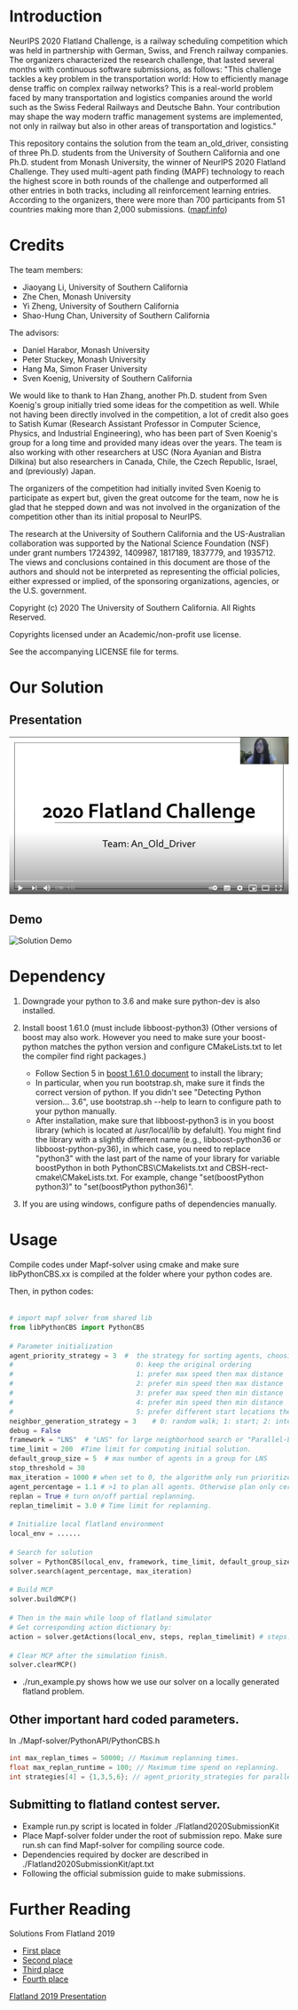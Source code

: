 # Introduction

NeurIPS 2020 Flatland Challenge, is a railway scheduling competition which was held in partnership with German, Swiss,
and French railway companies. The organizers characterized the research challenge, that lasted several months with continuous software submissions,
as follows: "This challenge tackles a key problem in the transportation world: How to efficiently manage dense traffic 
on complex railway networks? This is a real-world problem faced by many transportation and logistics companies around 
the world such as the Swiss Federal Railways and Deutsche Bahn. Your contribution may shape the way modern traffic management
systems are implemented, not only in railway but also in other areas of transportation and logistics."
 
This repository contains the solution from the team an_old_driver, consisting of three Ph.D. students from the 
University of Southern California and one Ph.D. student from Monash University, the winner of NeurIPS 2020 Flatland Challenge.
They used multi-agent path finding (MAPF) technology to reach the highest score in both rounds of the challenge and outperformed all other 
entries in both tracks, including all reinforcement learning entries. According to the organizers, there were more than
700 participants from 51 countries making more than 2,000 submissions. ([mapf.info](http://mapf.info/index.php/Main/News))

# Credits
The team members:

* Jiaoyang Li, University of Southern California
* Zhe Chen, Monash University
* Yi Zheng, University of Southern California
* Shao-Hung Chan, University of Southern California

The advisors:

* Daniel Harabor, Monash University
* Peter Stuckey, Monash University
* Hang Ma, Simon Fraser University
* Sven Koenig, University of Southern California

We would like to thank to Han Zhang, another Ph.D. student from Sven Koenig's group initially tried some ideas for the competition as well. While not having been directly involved in the competition, a lot of credit also goes to Satish Kumar (Research Assistant Professor in Computer Science, Physics, and Industrial Engineering), who has been part of Sven Koenig's group for a long time and provided many ideas over the years. The team is also working with other researchers at USC (Nora Ayanian and Bistra Dilkina) but also researchers in Canada, Chile, the Czech Republic, Israel, and (previously) Japan.

The organizers of the competition had initially invited Sven Koenig to participate as expert but, given the great outcome for the team, now he is glad that he stepped down and was not involved in the organization of the competition other than its initial proposal to NeurIPS.

The research at the University of Southern California and the US-Australian collaboration was supported by the National Science Foundation (NSF) under grant numbers 1724392, 1409987, 1817189, 1837779, and 1935712. The views and conclusions contained in this document are those of the authors and should not be interpreted as representing the official policies, either expressed or implied, of the sponsoring organizations, agencies, or the U.S. government.

Copyright (c) 2020 The University of Southern California. All Rights Reserved.

Copyrights licensed under an Academic/non-profit use license.

See the accompanying LICENSE file for terms.

# Our Solution

## Presentation
[![Solution Talk](video_cover.png)](https://www.youtube.com/watch?v=pNbFDVXkHQ0)

## Demo
![Solution Demo](./solution.gif)

# Dependency

1. Downgrade your python to 3.6 and make sure python-dev is also installed.

2. Install boost 1.61.0 (must include libboost-python3) 
   (Other versions of boost may also work. However you need to make sure your boost-python matches the python version 
    and configure CMakeLists.txt to let the compiler find right packages.)
    * Follow Section 5 in [boost 1.61.0 document](https://www.boost.org/doc/libs/1_61_0/more/getting_started/unix-variants.html) to install the library;
    * In particular, when you run bootstrap.sh, make sure it finds the correct version of python. If you didn't see "Detecting Python version... 3.6", use bootstrap.sh --help to learn to configure path to your python manually.
    * After installation, make sure that libboost-python3 is in you boost library (which is located at /usr/local/lib by defalult). You might find the library with a slightly different name (e.g., libboost-python36 or libboost-python-py36), in which case, you need to replace "python3" with the last part of the name of your library for variable boostPython in both PythonCBS\CMakelists.txt and CBSH-rect-cmake\CMakeLists.txt. For example, change "set(boostPython python3)" to "set(boostPython python36)".
3. If you are using windows, configure paths of dependencies manually.

# Usage

Compile codes under Mapf-solver using cmake and make sure libPythonCBS.xx is compiled at the folder where your python codes are.

Then, in python codes:

```python

# import mapf solver from shared lib
from libPythonCBS import PythonCBS

# Parameter initialization
agent_priority_strategy = 3  #  the strategy for sorting agents, choosing a number between 0 and 5
#                               0: keep the original ordering
#                               1: prefer max speed then max distance
#                               2: prefer min speed then max distance
#                               3: prefer max speed then min distance
#                               4: prefer min speed then min distance
#                               5: prefer different start locations then max speed then max distance
neighbor_generation_strategy = 3    # 0: random walk; 1: start; 2: intersection; 3: adaptive; 4: iterative
debug = False
framework = "LNS"  # "LNS" for large neighborhood search or "Parallel-LNS" for parallel LNS.
time_limit = 200  #Time limit for computing initial solution.
default_group_size = 5  # max number of agents in a group for LNS
stop_threshold = 30
max_iteration = 1000 # when set to 0, the algorithm only run prioritized planning for initial solution.
agent_percentage = 1.1 # >1 to plan all agents. Otherwise plan only certain percentage of agents.
replan = True # turn on/off partial replanning.
replan_timelimit = 3.0 # Time limit for replanning.

# Initialize local flatland environment
local_env = ......

# Search for solution
solver = PythonCBS(local_env, framework, time_limit, default_group_size, debug, replan,stop_threshold,agent_priority_strategy,neighbor_generation_strategy)
solver.search(agent_percentage, max_iteration)

# Build MCP
solver.buildMCP()

# Then in the main while loop of flatland simulator
# Get corresponding action dictionary by:
action = solver.getActions(local_env, steps, replan_timelimit) # steps: current timestep

# Clear MCP after the simulation finish.
solver.clearMCP()


```
* ./run_example.py shows how we use our solver on a locally generated flatland problem.

## Other important hard coded parameters.

In ./Mapf-solver/PythonAPI/PythonCBS.h
```c++
int max_replan_times = 50000; // Maximum replanning times.
float max_replan_runtime = 100; // Maximum time spend on replanning.
int strategies[4] = {1,3,5,6}; // agent_priority_strategies for parallel-lns.
```
## Submitting to flatland contest server.
* Example run.py script is located in folder ./Flatland2020SubmissionKit
* Place Mapf-solver folder under the root of submission repo. Make sure run.sh can find Mapf-solver for compiling source code.
* Dependencies required by docker are described in ./Flatland2020SubmissionKit/apt.txt 
* Following the official submission guide to make submissions.

<!---# Algorithm Overview

## MAPF Model
Here is a summary of the changes to the standard MAPF model:
* Agents do not appear on the map before they start to move and disappear from the map after reaching their goal locations.
* All agents have the same speed.
* The orientations of the agents are considered. In most cases (unless hitting a deadend), the agents cannot move backwards.
* Agents need to reach their goal locations before a given max timestep. 
* Agents may meet malfunction during plan execuatation.

## Framework 1: LNS
We use Large Neighbourhood Search (LNS) as the framwork. 

```c++
A = [a1, a2, ...];  // unplanned agents
A = sort(A);  // sort the agents by some heuristics (e.g., speed, distance to the goal location)
P = PrioritizedPlanning(A); // get initial paths by PP
while(not timeout and m <= num_of_agents) {
    A' = a subset of agents in A;
    old_paths = paths of A' in P;
    remove old_paths from P;
    paths = replan paths for agents in A' by viewing paths in P as dynamic obstabcles;
    if (paths are better than old_paths)
        add paths to P;
    else
        add old_paths to P;
}
```

### Different stratefies for the neighborhood search

#### Strategy 1: random walk
We select a bottleneck agent and let it perform a random walk on "improving moves" until it conflicts with m-1 agents.
Together with the bottle neck agent, we replan the paths of the m agents by CBS.
```c++
a = the agent with max cost increment in A but not in tabu_list;
update tabu_list;
conflicting_agents = randomWalk(a, m - 1); // let agent a perform a random walk (starting from a random timestep on its path) until it conflicts with m - 1 agents
A' = {a} + conflicting_agents;
old_paths = paths of A' in P;
remove old_paths from P;
T = min(remaining_runtime, 10s);
paths = CBS(A', T, P);  // try to find collision-free paths for agents in a that do not collide with any path in P by CBS with a time limit of T 
if(paths are found) {
    add paths to P;
    m += 1;
} else {
    add old_paths to P;
    m -= 1;
}
```

#### Strategy 2: start location
We randomly select a start location and collect the agents who start from there.
We sort the agents in decreasing order of their cost increments (breaking ties randomly) and replan their paths by prioritized planning.
 ```c++
x = a random start location;
A' = agents who start at location x;
A' = sort(A'); // sort the agents in decreasing order of their cost increments
old_paths = paths of A' in P;
remove old_paths from P;
paths = PrioritizedPlanning(A); // get initial paths by PP
if (paths are better than old_paths)
    add paths to P;
else
    add old_paths to P;
 ```

#### Strategy 3: intersection
We randomly select an intersection and collect the agents who has visited there.
We sort the agents randomly and replan their paths by prioritized planning.
 ```c++
x = a random inersection location;
A' = agents who has visited x;
A' = random_shuffle(A');
old_paths = paths of A' in P;
remove old_paths from P;
paths = PrioritizedPlanning(A); // get initial paths by PP
if (paths are better than old_paths)
    add paths to P;
else
    add old_paths to P;
 ```


## Framework 2: CPR

The idea is borrowed from Complete Path Reservation (CPR) from one of the last year's 
[solution](https://eprints.hsr.ch/855/1/Masterarbeit_Waelter_Jonas.pdf).
The idea is that we dynamically assign directions to the edges on the graph so that, 
at any timestep, for every pair of neighboring locations v and u, we only allow agents to move in one direction, 
i.e., either from v to u or from u to v.
If we ask all agents to follow their shortest paths on this modified directed graph, it is guaranteed that 
all agents that have paths to their goal locations on the directed graph 
can reach their goal locations without deadlocks.

We use a matrix ``highways'' of size (map-size * map-size) to represent the directions of the edges. 
At any timestep, for any pair of locations u and v, highways[u][v] + highways[v][u] = 0.
- highways[u][v] = k > 0 means that there are currently k agents that *want to* move from u to v. 
  Future agents can also move from u to v.
- highways[u][v] = -k < 0 means that there are currently k agents that *want to* move from v to u. 
  So future agents cannot move from u to v.
- highways[u][v] = 0 means that there are no agents that *want to* move from u to v or v to u. 
  So the next agent can move either from u to v or v to u.
  
We update highways whenever we plan a path for an agent and whenever an agent moves.
- If a new planned path traverses edge (u, v), then highways[u][v]++ and highways[v][u]--.
- If an agent moves from u to v at the current timestep, then highways[u][v]-- and highways[v][u]++,
  i.e., the agent has already used this edge, so it can release its reservation in highways.
  
When we plan path for an agent, we can only use edges (u, v) that satisfy highways[u][v] >= 0. 

We show the pseudo-codes below.

### Initial Planning
```c++
A = [a1, a2, ..., am];  // unplanned agents
P = {};  // planned paths
A = sort(A);  // sort the agents by some heuristics
highways = a (map-size * map-size) zero matrix; // the directions of the edges
for (a in A) {
    path = A*(a, highways);  // find a shortest path by A* that only uses edges (u, v) that satisfy highway[u][v] >= 0
    if(path is found) {
        for ((u,v) in path) { // update highways
            highways[u][v]++;
            highways[v][u]--;
        }
        Add path to P;
        Remove a from A;
    }
}
```

### Replanning at every timestep during execution
agent_steps is intialized as a zero vector of length m (m is the number of agents) at timestep 0. 
It represents the number of steps each agent has already taken along its path.

```c++
/* Update agent_steps and highways */
currs = locations of all agents at the current timestep;
prevs = locations of all agents at the previous timestep;
replan = false;
for (i = 1; i < m; i ++) {  // m is the number of agents
    if (currs[i] != prevs[i]) {  // agent i moves from prevs[i] to currs[i]       
        agent_steps[i]++;
        highways[prevs[i]][currs[i]]--;
        highways[currs[i]][prevs[i]]++;       
        if (highways[prevs[i]][currs[i]] == 0) {
            replan = true;
        }
    }
}

/* replan if necessary*/
if (replan) {
    for (a in A) {
        path = A*(a, highways);  // find a shortest path by A* that only uses edges (u, v) that satisfy highway[u][v] >= 0
        if(path is found) {
            for ((u,v) in path) { // update highways
                highways[u][v]++;
                highways[v][u]--;
            }
            Add path to P;
            Remove a from A;
        }        
    }
}

/* generate the next location that each agent needs to go */
togo = vector(m, nullptr);
for (i = 1; i < m; i ++) {
    p = the path of agent ai in P;
    if (p exists and agent ai has not reach its goal location) {
        togo[i] = p[agent_steps[i] + 1];
    }
}
return togo;
```




# Past Winner Solutions

Here are some material about the winner solutions of last year.


| Team | Initial planning | Replanning | Success rate in the final round |
| --- | --- | --- | --- |
|First place| Prioritized planning (max-speed agent first, breaking ties randomly) with multiple runs | MCP + prioritized planning   | 99% |
|[Second place](https://docs.google.com/presentation/d/12bbp7MwoB0S7FaTYI4QOAKMoijf_f4em64VkoUtdwts/edit#slide=id.g6dde6a5360_0_1)| Prioritized planning  (max-speed agent first, breaking ties by preferring min-distance agent) | MCP | 96% |
|[Third place](https://github.com/vetand/FlatlandChallenge2019/blob/master/Approach_description.pdf)| Prioritized planning  (max-speed agent first) | Replan the delayed agent by viewing it as the lowest-priority agent | 95% |
|[Fourth place](https://eprints.hsr.ch/855/1/Masterarbeit_Waelter_Jonas.pdf)| Prioritized planning (max-distance agent first) | Complete Path Reservation (CPR) or reinforcement learning| 79% |
|Fifth place| Reinforcement learning | Reinforcement learning | 55% |

There are also some [presentations](https://www.youtube.com/watch?v=rGzXsOC7qXg) available online.>
-->

# Further Reading

Solutions From Flatland 2019
* [First place](https://www.aicrowd.com/blogs/flatland-mugurel)
* [Second place](https://docs.google.com/presentation/d/12bbp7MwoB0S7FaTYI4QOAKMoijf_f4em64VkoUtdwts/edit#slide=id.g6dde6a5360_0_1)
* [Third place](https://github.com/vetand/FlatlandChallenge2019/blob/master/Approach_description.pdf)
* [Fourth place](https://eprints.hsr.ch/855/1/Masterarbeit_Waelter_Jonas.pdf)

[Flatland 2019 Presentation](https://www.youtube.com/watch?v=rGzXsOC7qXg)






